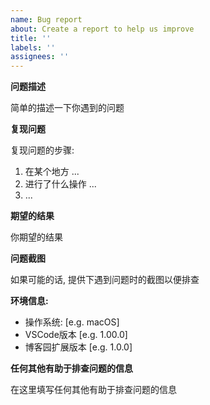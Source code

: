 ```yaml
---
name: Bug report
about: Create a report to help us improve
title: ''
labels: ''
assignees: ''
---
```


**问题描述**

简单的描述一下你遇到的问题

**复现问题**

复现问题的步骤:

1. 在某个地方 ...
2. 进行了什么操作 ...
3. ...

**期望的结果**

你期望的结果

**问题截图**

如果可能的话, 提供下遇到问题时的截图以便排查

**环境信息:**

 - 操作系统: [e.g. macOS]
 - VSCode版本 [e.g. 1.00.0]
 - 博客园扩展版本 [e.g. 1.0.0]

**任何其他有助于排查问题的信息**

在这里填写任何其他有助于排查问题的信息
